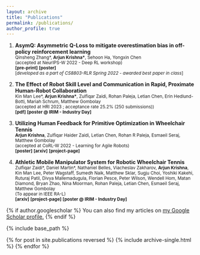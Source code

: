```yaml
---
layout: archive
title: "Publications"
permalink: /publications/
author_profile: true
---
```

<style scoped>
  .no-underline a {
    text-decoration:none;
  }
</style>
<div class="no-underline" markdown="1">

1. <b>AsymQ: Asymmetric Q-Loss to mitigate overestimation bias in off-policy reinforcement learning</b><br/>
  <small>Qinsheng Zhang*, <b>Arjun Krishna*</b>, Sehoon Ha, Yongxin Chen<br/>
  (accepted at NeurIPS-W 2022 - Deep RL workshop)<br/>
  [**[pre-print]**](https://openreview.net/forum?id=KoRdlJjgiQ) [**[poster]**](/files/asymq-poster.png) <br/>
  [<i>developed as a part of CS8803-RLR Spring 2022 - awarded best paper in class</i>]</small>

1. <b>The Effect of Robot Skill Level and Communication in Rapid, Proximate Human-Robot Collaboration</b><br/>
   <small>Kin Man Lee\*, <b>Arjun Krishna\*</b>, Zulfiqar Zaidi, Rohan Paleja, Letian Chen, Erin Hedlund-Botti, Mariah Schrum, Matthew Gombolay<br/>
  (accepted at HRI 2023 ; acceptance rate 25.2% (250 submissions)) <br/>
  [**[pdf]**](https://bpb-us-w2.wpmucdn.com/sites.gatech.edu/dist/d/958/files/2023/01/HRI2023_Ping_Pong_colab_final.pdf)
  [**[poster @ IRIM - Industry Day]**](/files/poster-IRIM-AgileHRC.png)</small>

1. <b>Utilizing Human Feedback for Primitive Optimization in Wheelchair Tennis</b><br/>
   <small><b>Arjun Krishna</b>, Zulfiqar Haider Zaidi, Letian Chen, Rohan R Paleja, Esmaeil Seraj, Matthew Gombolay<br/>
   (accepted at CoRL-W 2022 - Learning for Agile Robots)<br/>
   [**[poster]**](/files/poster-ESTHER-ProMP.png) [**[arxiv]**](https://arxiv.org/abs/2212.14403) [**[project-page]**](/project/promp_utilize_feedback)</small>

2. <b>Athletic Mobile Manipulator System for Robotic Wheelchair Tennis</b> <br/>
   <small>Zulfiqar Zaidi\*, Daniel Martin\*, Nathaniel Belles, Viacheslav Zakharov, <b>Arjun Krishna</b>, Kin Man Lee, Peter Wagstaff, Sumedh Naik, Matthew Sklar, Sugju Choi, Yoshiki Kakehi, Ruturaj Patil, Divya Mallemadugula, Florian Pesce, Peter Wilson, Wendell Hom, Matan Diamond, Bryan Zhao, Nina Moorman, Rohan Paleja, Letian Chen, Esmaeil Seraj, Matthew Gombolay <br/>
   (To appear in IEEE RA-L)<br/>
   [**[arxiv]**](https://arxiv.org/abs/2210.02517v1) [**[project-page]**](https://core-robotics-lab.github.io/Wheelchair-Tennis-Robot/) [**[poster @ IRIM - Industry Day]**](/files/poster-IRIM-ESTHER.png)</small>


</div>

{% if author.googlescholar %}
  You can also find my articles on <u><a href="{{author.googlescholar}}">my Google Scholar profile</a>.</u>
{% endif %}

{% include base_path %}

{% for post in site.publications reversed %}
  {% include archive-single.html %}
{% endfor %}
